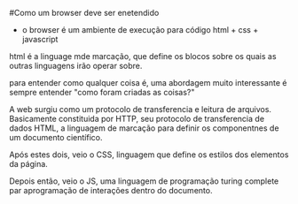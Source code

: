 #Como um browser deve ser enetendido 
- o browser é um ambiente de execução para código 
html + css + javascript

html é a linguage mde marcação, que define os blocos sobre os quais as outras linguagens irão operar sobre.

para entender como qualquer coisa é, uma abordagem muito interessante é sempre entender "como foram criadas as coisas?"

A web surgiu como um protocolo de transferencia e leitura de arquivos.
Basicamente constituida por HTTP, seu protocolo de transferencia de dados
HTML, a linguagem de marcação para definir os componentnes de um documento científico.


Após estes dois, veio o CSS, linguagem que define os estilos dos elementos da página.

Depois então, veio o JS, uma linguagem de programação turing complete par aprogramação de interações dentro do documento.